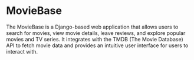 # MovieBase
The MovieBase is a Django-based web application that allows users to search for movies, view movie details, leave reviews, and explore popular movies and TV series. It integrates with the TMDB (The Movie Database) API to fetch movie data and provides an intuitive user interface for users to interact with.
